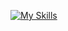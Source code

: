 [![My Skills](https://skillicons.dev/icons?i=next,react,tailwind,typescript,prisma)](https://skillicons.dev)
